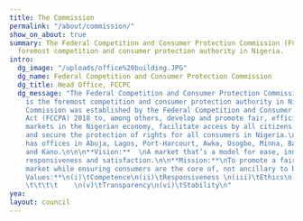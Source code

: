 ```yaml
---
title: The Commission
permalink: "/about/commission/"
show_on_about: true
summary: The Federal Competition and Consumer Protection Commission (FCCPC) is the
  foremost competition and consumer protection authority in Nigeria.
intro:
  dg_image: "/uploads/office%20building.JPG"
  dg_name: Federal Competition and Consumer Protection Commission
  dg_title: Head Office, FCCPC
  dg_message: "The Federal Competition and Consumer Protection Commission (FCCPC)
    is the foremost competition and consumer protection authority in Nigeria.\n\nThe
    Commission was established by the Federal Competition and Consumer Protection
    Act (FCCPA) 2018 to, among others, develop and promote fair, efficient and competitive
    markets in the Nigerian economy, facilitate access by all citizens to safe products,
    and secure the protection of rights for all consumers in Nigeria.\n\nFCCPC currently
    has offices in Abuja, Lagos, Port-Harcourt, Awka, Osogbo, Minna, Bauchi, Katsina
    and Kano.\n\n\n**Vision:**  \nA market that’s a model for ease, innovation, dynamism,
    responsiveness and satisfaction.\n\n**Mission:**\nTo promote a fair and vibrant
    market while ensuring consumers are the core of, not ancillary to business.\n\n**Core
    Values:**\n(i)\tCompetence\n(ii)\tResponsiveness \n(iii)\tEthics\n(iv)\tSensitivity
    \t\t\t\t    \n(v)\tTransparency\n(vi)\tStability\n"
yea: 
layout: council
---
```


 